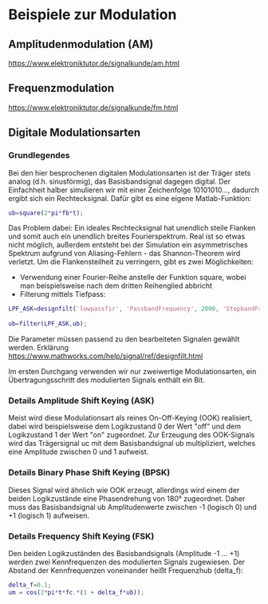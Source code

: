 # Beispiele zur Modulation

## Amplitudenmodulation (AM)
https://www.elektroniktutor.de/signalkunde/am.html

## Frequenzmodulation
https://www.elektroniktutor.de/signalkunde/fm.html

## Digitale Modulationsarten

### Grundlegendes

Bei den hier besprochenen digitalen Modulationsarten ist der Träger stets analog (d.h. sinusförmig), das Basisbandsignal dagegen digital. Der Einfachheit halber simulieren wir mit einer Zeichenfolge 10101010..., dadurch ergibt sich ein Rechtecksignal. Dafür gibt es eine eigene Matlab-Funktion:

```m
ub=square(2*pi*fb*t);
```

Das Problem dabei: Ein ideales Rechtecksignal hat unendlich steile Flanken und somit auch ein unendlich breites Fourierspektrum. Real ist so etwas nicht möglich, außerdem entsteht bei der Simulation ein asymmetrisches Spektrum aufgrund von Aliasing-Fehlern - das Shannon-Theorem wird verletzt. Um die Flankensteilheit zu verringern, gibt es zwei Möglichkeiten:

- Verwendung einer Fourier-Reihe anstelle der Funktion square, wobei man beispielsweise nach dem dritten Reihenglied abbricht
- Filterung mittels Tiefpass:

```m
LPF_ASK=designfilt('lowpassfir', 'PassbandFrequency', 2000, 'StopbandFrequency', 4000, 'PassbandRipple', 1, 'StopbandAttenuation', 80, 'SampleRate', fs); 
 
ub=filter(LPF_ASK,ub);
```
Die Parameter müssen passend zu den bearbeiteten Signalen gewählt werden. Erklärung <https://www.mathworks.com/help/signal/ref/designfilt.html>

Im ersten Durchgang verwenden wir nur zweiwertige Modulationsarten, ein Übertragungsschritt des modulierten Signals enthält ein Bit.

### Details Amplitude Shift Keying (ASK)
Meist wird diese Modulationsart als reines On-Off-Keying (OOK) realisiert, dabei wird beispielsweise dem Logikzustand 0 der Wert "off" und dem Logikzustand 1 der Wert "on" zugeordnet. Zur Erzeugung des OOK-Signals wird das Trägersignal uc mit dem Basisbandsignal ub multipliziert, welches eine Amplitude zwischen 0 und 1 aufweist.

### Details Binary Phase Shift Keying (BPSK)
Dieses Signal wird ähnlich wie OOK erzeugt, allerdings wird einem der beiden Logikzustände eine Phasendrehung von 180° zugeordnet. Daher muss das Basisbandsignal ub Amplitudenwerte zwischen -1 (logisch 0) und +1 (logisch 1) aufweisen.

### Details Frequency Shift Keying (FSK)
Den beiden Logikzuständen des Basisbandsignals (Amplitude -1 ... +1) werden zwei Kennfrequenzen des modulierten Signals zugewiesen. Der Abstand der Kennfrequenzen voneinander heißt Frequenzhub (delta_f):
```m
delta_f=0.1; 
um = cos(2*pi*t*fc.*(1 + delta_f*ub));
```
